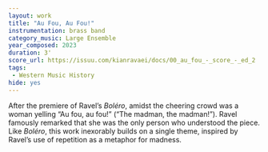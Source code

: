 ```yaml
---
layout: work
title: "Au Fou, Au Fou!"
instrumentation: brass band
category_music: Large Ensemble
year_composed: 2023
duration: 3'
score_url: https://issuu.com/kianravaei/docs/00_au_fou_-_score_-_ed_2
tags:
 - Western Music History
hide: yes
---
```


After the premiere of Ravel’s _Boléro_, amidst the cheering crowd was a woman yelling “Au fou, au fou!” (“The madman, the madman!”). Ravel famously remarked that she was the only person who understood the piece. Like _Boléro_, this work inexorably builds on a single theme, inspired by Ravel’s use of repetition as a metaphor for madness.